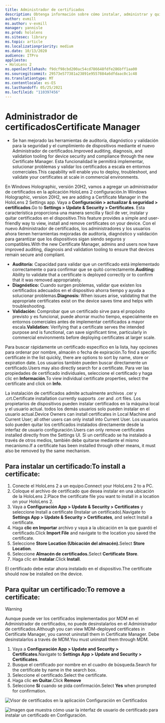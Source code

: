 ```yaml
---
title: Administrador de certificados
description: Obtenga información sobre cómo instalar, administrar y quitar certificados manualmente en HoloLens 2 de realidad mixta.
author: evmill
ms.author: v-evmill
manager: yannisle
ms.prod: hololens
ms.sitesec: library
ms.topic: article
ms.localizationpriority: medium
ms.date: 10/13/2020
audience: ITPro
appliesto:
- HoloLens 2
ms.openlocfilehash: f9dcf98cbd200ac54cd786648fdfe286bff1aa00
ms.sourcegitcommit: 29573e577381a23891e9557884a6dfdaac0c1c48
ms.translationtype: MT
ms.contentlocale: es-ES
ms.lasthandoff: 05/25/2021
ms.locfileid: "110397456"
---
```

# <a name="certificate-manager"></a><span data-ttu-id="b8ef0-103">Administrador de certificados</span><span class="sxs-lookup"><span data-stu-id="b8ef0-103">Certificate Manager</span></span>

- <span data-ttu-id="b8ef0-104">Se han mejorado las herramientas de auditoría, diagnóstico y validación para la seguridad y el cumplimiento de dispositivos mediante el nuevo Administrador de certificados.</span><span class="sxs-lookup"><span data-stu-id="b8ef0-104">Improved auditing, diagnosis, and validation tooling for device security and compliance through the new Certificate Manager.</span></span> <span data-ttu-id="b8ef0-105">Esta funcionalidad le permitirá implementar, solucionar problemas y validar los certificados a escala en entornos comerciales.</span><span class="sxs-lookup"><span data-stu-id="b8ef0-105">This capability will enable you to deploy, troubleshoot, and validate your certificates at scale in commercial environments.</span></span>

<span data-ttu-id="b8ef0-106">En Windows Holographic, versión 20H2, vamos a agregar un administrador de certificados en la aplicación HoloLens 2 configuración.</span><span class="sxs-lookup"><span data-stu-id="b8ef0-106">In Windows Holographic, version 20H2, we are adding a Certificate Manager in the HoloLens 2 Settings app.</span></span> <span data-ttu-id="b8ef0-107">Vaya a **Configuración > actualizar & seguridad > certificados**.</span><span class="sxs-lookup"><span data-stu-id="b8ef0-107">Go to **Settings > Update & Security > Certificates**.</span></span> <span data-ttu-id="b8ef0-108">Esta característica proporciona una manera sencilla y fácil de ver, instalar y quitar certificados en el dispositivo.</span><span class="sxs-lookup"><span data-stu-id="b8ef0-108">This feature provides a simple and user-friendly way to view, install and remove certificates on your device.</span></span> <span data-ttu-id="b8ef0-109">Con el nuevo Administrador de certificados, los administradores y los usuarios ahora tienen herramientas mejoradas de auditoría, diagnóstico y validación para garantizar que los dispositivos sigan siendo seguros y compatibles.</span><span class="sxs-lookup"><span data-stu-id="b8ef0-109">With the new Certificate Manager, admins and users now have improved auditing, diagnosis and validation tooling to ensure that devices remain secure and compliant.</span></span> 

-   <span data-ttu-id="b8ef0-110">**Auditoría:** Capacidad para validar que un certificado está implementado correctamente o para confirmar que se quitó correctamente.</span><span class="sxs-lookup"><span data-stu-id="b8ef0-110">**Auditing:** Ability to validate that a certificate is deployed correctly or to confirm that it was removed appropriately.</span></span> 
-   <span data-ttu-id="b8ef0-111">**Diagnóstico:** Cuando surgen problemas, validar que existen los certificados adecuados en el dispositivo ahorra tiempo y ayuda a solucionar problemas.</span><span class="sxs-lookup"><span data-stu-id="b8ef0-111">**Diagnosis:** When issues arise, validating that the appropriate certificates exist on the device saves time and helps with troubleshooting.</span></span> 
-   <span data-ttu-id="b8ef0-112">**Validación:** Comprobar que un certificado sirve para el propósito previsto y es funcional, puede ahorrar mucho tiempo, especialmente en entornos comerciales antes de implementar certificados a mayor escala.</span><span class="sxs-lookup"><span data-stu-id="b8ef0-112">**Validation:** Verifying that a certificate serves the intended purpose and is functional, can save significant time, particularly in commercial environments before deploying certificates at larger scale.</span></span>

<span data-ttu-id="b8ef0-113">Para buscar rápidamente un certificado específico en la lista, hay opciones para ordenar por nombre, almacén o fecha de expiración.</span><span class="sxs-lookup"><span data-stu-id="b8ef0-113">To find a specific certificate in the list quickly, there are options to sort by name, store or expiration date.</span></span> <span data-ttu-id="b8ef0-114">Los usuarios también pueden buscar directamente un certificado.</span><span class="sxs-lookup"><span data-stu-id="b8ef0-114">Users may also directly search for a certificate.</span></span> <span data-ttu-id="b8ef0-115">Para ver las propiedades de certificado individuales, seleccione el certificado y haga clic en **Información**.</span><span class="sxs-lookup"><span data-stu-id="b8ef0-115">To view individual certificate properties, select the certificate and click on **Info**.</span></span> 

<span data-ttu-id="b8ef0-116">La instalación de certificados admite actualmente archivos .cer y .crt.</span><span class="sxs-lookup"><span data-stu-id="b8ef0-116">Certificate installation currently supports .cer and .crt files.</span></span> <span data-ttu-id="b8ef0-117">Los propietarios de dispositivos pueden instalar certificados en la máquina local y el usuario actual.  todos los demás usuarios solo pueden instalar en el usuario actual.</span><span class="sxs-lookup"><span data-stu-id="b8ef0-117">Device Owners can install certificates in Local Machine and Current User;  all other users can only install into Current User.</span></span> <span data-ttu-id="b8ef0-118">Los usuarios solo pueden quitar los certificados instalados directamente desde la interfaz de usuario configuración.</span><span class="sxs-lookup"><span data-stu-id="b8ef0-118">Users can only remove certificates installed directly from the Settings UI.</span></span> <span data-ttu-id="b8ef0-119">Si un certificado se ha instalado a través de otros medios, también debe quitarse mediante el mismo mecanismo.</span><span class="sxs-lookup"><span data-stu-id="b8ef0-119">If a certificate has been installed through other means, it must also be removed by the same mechanism.</span></span>

## <a name="to-install-a-certificate"></a><span data-ttu-id="b8ef0-120">Para instalar un certificado:</span><span class="sxs-lookup"><span data-stu-id="b8ef0-120">To install a certificate:</span></span> 

1.  <span data-ttu-id="b8ef0-121">Conecte el HoloLens 2 a un equipo.</span><span class="sxs-lookup"><span data-stu-id="b8ef0-121">Connect your HoloLens 2 to a PC.</span></span>
1.  <span data-ttu-id="b8ef0-122">Coloque el archivo de certificado que desea instalar en una ubicación de la HoloLens 2.</span><span class="sxs-lookup"><span data-stu-id="b8ef0-122">Place the certificate file you want to install in a location on your HoloLens 2.</span></span>
1.  <span data-ttu-id="b8ef0-123">Vaya a **Configuración App > Update & Security > Certificates** y seleccione Install a certificate (Instalar un certificado).</span><span class="sxs-lookup"><span data-stu-id="b8ef0-123">Navigate to **Settings App > Update & Security > Certificates**, and select Install a certificate.</span></span>
1.  <span data-ttu-id="b8ef0-124">Haga **clic en Importar** archivo y vaya a la ubicación en la que guardó el certificado.</span><span class="sxs-lookup"><span data-stu-id="b8ef0-124">Click **Import File** and navigate to the location you saved the certificate.</span></span>
1.  <span data-ttu-id="b8ef0-125">Seleccione **Store Location (Ubicación del almacén).**</span><span class="sxs-lookup"><span data-stu-id="b8ef0-125">Select **Store Location**.</span></span>
1.  <span data-ttu-id="b8ef0-126">Seleccione **Almacén de certificados.**</span><span class="sxs-lookup"><span data-stu-id="b8ef0-126">Select **Certificate Store**.</span></span>
1.  <span data-ttu-id="b8ef0-127">Haga clic en **Instalar**.</span><span class="sxs-lookup"><span data-stu-id="b8ef0-127">Click **Install**.</span></span>

<span data-ttu-id="b8ef0-128">El certificado debe estar ahora instalado en el dispositivo.</span><span class="sxs-lookup"><span data-stu-id="b8ef0-128">The certificate should now be installed on the device.</span></span>

## <a name="to-remove-a-certificate"></a><span data-ttu-id="b8ef0-129">Para quitar un certificado:</span><span class="sxs-lookup"><span data-stu-id="b8ef0-129">To remove a certificate:</span></span> 
>[!WARNING]
> <span data-ttu-id="b8ef0-130">Aunque puede ver los certificados implementados por MDM en el Administrador de certificados, no puede desinstalarlos en el Administrador de certificados.</span><span class="sxs-lookup"><span data-stu-id="b8ef0-130">Although you can view MDM-deployed certificates in Certificate Manager, you cannot uninstall them in Certificate Manager.</span></span> <span data-ttu-id="b8ef0-131">Debe desinstalarlos a través de MDM.</span><span class="sxs-lookup"><span data-stu-id="b8ef0-131">You must uninstall them through MDM.</span></span>
1. <span data-ttu-id="b8ef0-132">Vaya a **Configuración App > Update and Security > Certificates**.</span><span class="sxs-lookup"><span data-stu-id="b8ef0-132">Navigate to **Settings App > Update and Security > Certificates**.</span></span>
1. <span data-ttu-id="b8ef0-133">Busque el certificado por nombre en el cuadro de búsqueda.</span><span class="sxs-lookup"><span data-stu-id="b8ef0-133">Search for the certificate by name in the search box.</span></span>
1. <span data-ttu-id="b8ef0-134">Seleccione el certificado.</span><span class="sxs-lookup"><span data-stu-id="b8ef0-134">Select the certificate.</span></span>
1. <span data-ttu-id="b8ef0-135">Haga clic **en Quitar.**</span><span class="sxs-lookup"><span data-stu-id="b8ef0-135">Click **Remove**</span></span>
1. <span data-ttu-id="b8ef0-136">Seleccione **Sí** cuando se pida confirmación.</span><span class="sxs-lookup"><span data-stu-id="b8ef0-136">Select **Yes** when prompted for confirmation.</span></span>



![Visor de certificados en la aplicación Configuración en Certificados](images/certificate-viewer-device.jpg)

![Imagen que muestra cómo usar la interfaz de usuario de certificado para instalar un certificado en Configuración.](images/certificate-device-install.jpg)
